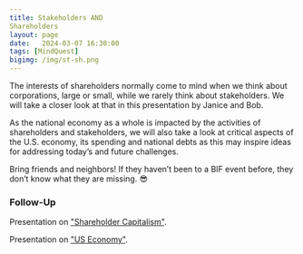 ```yaml
---
title: Stakeholders AND
Shareholders
layout: page
date:   2024-03-07 16:30:00
tags: [MindQuest]
bigimg: /img/st-sh.png
---
```


The interests of shareholders normally come to mind when we think about corporations, large or small, while we rarely think about stakeholders. We will take a closer look at that in this presentation by Janice and Bob.

As the national economy as a whole is impacted by the activities of shareholders and stakeholders, we will also take a look at critical aspects of the U.S. economy, its spending and national debts as this may inspire ideas for addressing today’s and future challenges.

Bring friends and neighbors! If they haven’t been to a BIF event before, they don’t know what they are missing. 😎

### Follow-Up

Presentation on ["Shareholder Capitalism"](/assets/present/2024/2024-05-02/share-cap.pdf).

Presentation on ["US Economy"](/assets/present/2024/2024-05-02/us-econ.pdf).